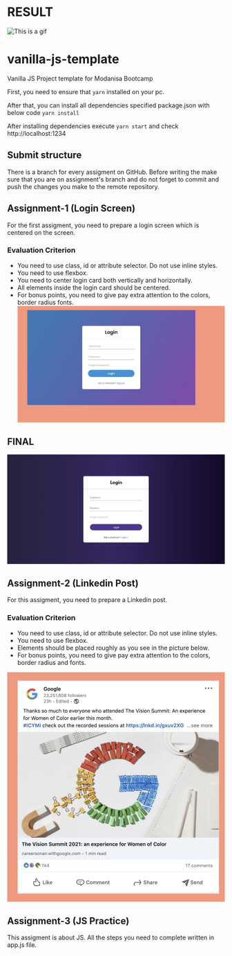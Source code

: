 # RESULT

![This is a gif](./assets/presentation.gif)

# vanilla-js-template

Vanilla JS Project template for Modanisa Bootcamp

First, you need to ensure that `yarn` installed on your pc.

After that, you can install all dependencies specified package.json with below code
`yarn install`

After installing dependencies execute `yarn start` and check http://localhost:1234

## Submit structure

There is a branch for every assigment on GitHub. Before writing the make sure that you
are on assignment's branch and do not forget to commit and push the changes you make
to the remote repository.

## Assignment-1 (Login Screen)

For the first assigment, you need to prepare a login screen which is centered on the screen.

### Evaluation Criterion

- You need to use class, id or attribute selector. Do not use inline styles.
- You need to use flexbox.
- You need to center login card both vertically and horizontally.
- All elements inside the login card should be centered.
- For bonus points, you need to give pay extra attention to the colors, border radius fonts.
  ![This is an image](./assets/login-screen.png)

## FINAL

![This is an image](./assets/final.png)

## Assignment-2 (Linkedin Post)

For this assigment, you need to prepare a Linkedin post.

### Evaluation Criterion

- You need to use class, id or attribute selector. Do not use inline styles.
- You need to use flexbox.
- Elements should be placed roughly as you see in the picture below.
- For bonus points, you need to give pay extra attention to the colors, border radius and fonts.

![This is an image](./assets/linkedin-post.png)

## Assignment-3 (JS Practice)

This assigment is about JS. All the steps you need to complete written in app.js file.
